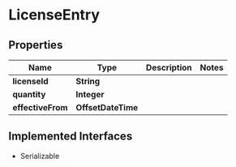 

# LicenseEntry


## Properties

| Name | Type | Description | Notes |
|------------ | ------------- | ------------- | -------------|
|**licenseId** | **String** |  |  |
|**quantity** | **Integer** |  |  |
|**effectiveFrom** | **OffsetDateTime** |  |  |


## Implemented Interfaces

* Serializable


